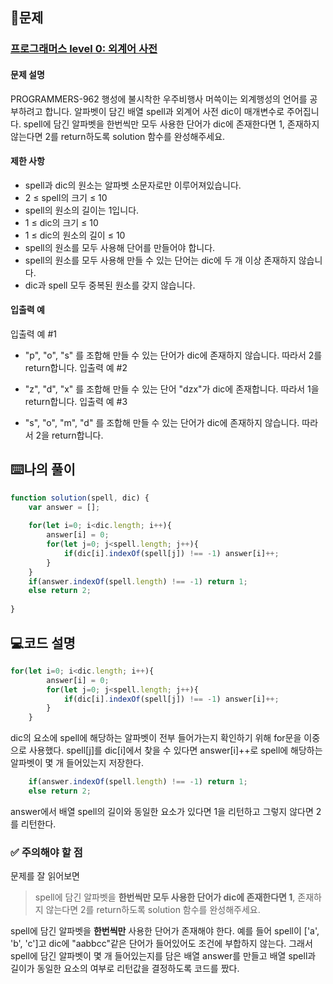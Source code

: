 ## 📝문제
### [프로그래머스 level 0: 외계어 사전](https://school.programmers.co.kr/learn/courses/30/lessons/120869)
#### 문제 설명
PROGRAMMERS-962 행성에 불시착한 우주비행사 머쓱이는 외계행성의 언어를 공부하려고 합니다. 알파벳이 담긴 배열 spell과 외계어 사전 dic이 매개변수로 주어집니다. spell에 담긴 알파벳을 한번씩만 모두 사용한 단어가 dic에 존재한다면 1, 존재하지 않는다면 2를 return하도록 solution 함수를 완성해주세요.


#### 제한 사항
+ spell과 dic의 원소는 알파벳 소문자로만 이루어져있습니다.
+ 2 ≤ spell의 크기 ≤ 10
+ spell의 원소의 길이는 1입니다.
+ 1 ≤ dic의 크기 ≤ 10
+ 1 ≤ dic의 원소의 길이 ≤ 10
+ spell의 원소를 모두 사용해 단어를 만들어야 합니다.
+ spell의 원소를 모두 사용해 만들 수 있는 단어는 dic에 두 개 이상 존재하지 않습니다.
+ dic과 spell 모두 중복된 원소를 갖지 않습니다.

#### 입출력 예

입출력 예 #1

+ "p", "o", "s" 를 조합해 만들 수 있는 단어가 dic에 존재하지 않습니다. 따라서 2를 return합니다.
입출력 예 #2

+ "z", "d", "x" 를 조합해 만들 수 있는 단어 "dzx"가 dic에 존재합니다. 따라서 1을 return합니다.
입출력 예 #3

+ "s", "o", "m", "d" 를 조합해 만들 수 있는 단어가 dic에 존재하지 않습니다. 따라서 2을 return합니다.


## ⌨️나의 풀이
```js
function solution(spell, dic) {
    var answer = [];
    
    for(let i=0; i<dic.length; i++){
        answer[i] = 0;
        for(let j=0; j<spell.length; j++){
            if(dic[i].indexOf(spell[j]) !== -1) answer[i]++;
        }
    }
    if(answer.indexOf(spell.length) !== -1) return 1;
    else return 2;
    
}
```

## 💻코드 설명
```js
for(let i=0; i<dic.length; i++){
        answer[i] = 0;
        for(let j=0; j<spell.length; j++){
            if(dic[i].indexOf(spell[j]) !== -1) answer[i]++;
        }
    }
```
dic의 요소에 spell에 해당하는 알파벳이 전부 들어가는지 확인하기 위해 for문을 이중으로 사용했다.
spell[j]를 dic[i]에서 찾을 수 있다면 answer[i]++로 spell에 해당하는 알파벳이 몇 개 들어있는지 저장한다.

```js
    if(answer.indexOf(spell.length) !== -1) return 1;
    else return 2;
```
answer에서 배열 spell의 길이와 동일한 요소가 있다면 1을 리턴하고 그렇지 않다면 2를 리턴한다.

### ✅ 주의해야 할 점
문제를 잘 읽어보면
> spell에 담긴 알파벳을 __한번씩만 모두 사용한 단어가 dic에 존재한다면 1__, 존재하지 않는다면 2를 return하도록 solution 함수를 완성해주세요.

spell에 담긴 알파벳을 __한번씩만__ 사용한 단어가 존재해야 한다.
예를 들어 spell이 ['a', 'b', 'c']고 dic에 "aabbcc"같은 단어가 들어있어도 조건에 부합하지 않는다. 그래서 spell에 담긴 알파벳이 몇 개 들어있는지를 담은 배열 answer를 만들고 배열 spell과 길이가 동일한 요소의 여부로 리턴값을 결정하도록 코드를 짰다.
